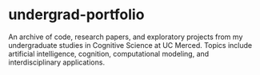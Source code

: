 # undergrad-portfolio
An archive of code, research papers, and exploratory projects from my undergraduate studies in Cognitive Science at UC Merced. Topics include artificial intelligence, cognition, computational modeling, and interdisciplinary applications.
